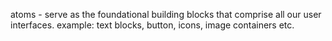 atoms - serve as the foundational building blocks that comprise all our user interfaces.
example: text blocks, button, icons, image containers etc.
